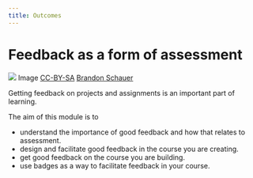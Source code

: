 ```yaml
---
title: Outcomes
---
```


# Feedback as a form of assessment

![]({{site.baseurl}}/img/feedback-banner.jpg)
Image [CC-BY-SA](https://creativecommons.org/licenses/by-sa/2.0/) [Brandon Schauer](https://www.flickr.com/photos/brandonschauer/)

Getting feedback on projects and assignments is an important part of learning.

The aim of this module is to

- understand the importance of good feedback and how that relates to assessment.
- design and facilitate good feedback in the course you are creating.
- get good feedback on the course you are building.
- use badges as a way to facilitate feedback in your course.
